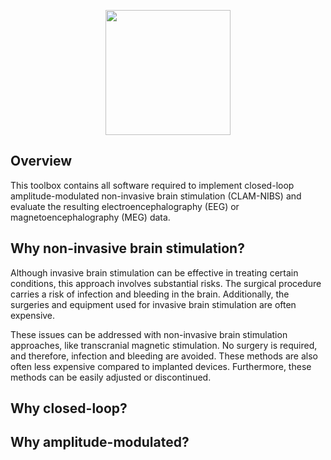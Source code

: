 <p align="center"><img src="https://github.com/davidhaslacher/clam-nibs/assets/17557712/42767758-25fd-43ce-952e-53eda9240273" width="200"></p>

## Overview
This toolbox contains all software required to implement closed-loop amplitude-modulated non-invasive brain stimulation (CLAM-NIBS) and evaluate the resulting electroencephalography (EEG) or magnetoencephalography (MEG) data.


## Why non-invasive brain stimulation?
Although invasive brain stimulation can be effective in treating certain conditions, this approach involves substantial risks. The surgical procedure carries a risk of infection and bleeding in the brain. Additionally, the surgeries and equipment used for invasive brain stimulation are often expensive.

These issues can be addressed with non-invasive brain stimulation approaches, like transcranial magnetic stimulation. No surgery is required, and therefore, infection and bleeding are avoided. These methods are also often less expensive compared to implanted devices. Furthermore, these methods can be easily adjusted or discontinued.

## Why closed-loop?

## Why amplitude-modulated?